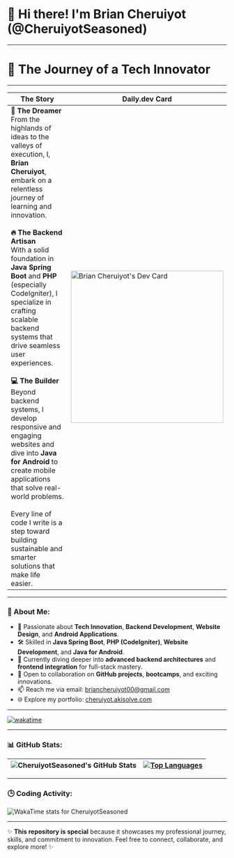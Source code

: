 # 👋 Hi there! I'm Brian Cheruiyot (@CheruiyotSeasoned)

---

# 🚀 The Journey of a Tech Innovator

---

<div align="center">

| The Story | Daily.dev Card |
|-----------|----------------|
| <div align="left"> **🧠 The Dreamer** <br> From the highlands of ideas to the valleys of execution, I, <strong>Brian Cheruiyot</strong>, embark on a relentless journey of learning and innovation. <br><br> **🔥 The Backend Artisan** <br> With a solid foundation in <strong>Java Spring Boot</strong> and <strong>PHP</strong> (especially CodeIgniter), I specialize in crafting scalable backend systems that drive seamless user experiences. <br><br> **💻 The Builder** <br> Beyond backend systems, I develop responsive and engaging websites and dive into **Java for Android** to create mobile applications that solve real-world problems. <br><br> Every line of code I write is a step toward building sustainable and smarter solutions that make life easier. | <a href="https://app.daily.dev/briancheruiyot"><img src="https://api.daily.dev/devcards/v2/007AefkoQQQNDSvAju1KA.png?type=default&r=ito" width="350" alt="Brian Cheruiyot's Dev Card"/></a> |
</div>

---

### 👀 About Me:
- 🌟 Passionate about **Tech Innovation**, **Backend Development**, **Website Design**, and **Android Applications**.
- 🛠️ Skilled in **Java Spring Boot**, **PHP (CodeIgniter)**, **Website Development**, and **Java for Android**.
- 🌱 Currently diving deeper into **advanced backend architectures** and **frontend integration** for full-stack mastery.
- 💞️ Open to collaboration on **GitHub projects**, **bootcamps**, and exciting innovations.
- 📫 Reach me via email: [briancheruiyot00@gmail.com](mailto:briancheruiyot00@gmail.com)
- 🌐 Explore my portfolio: [cheruiyot.akisolve.com](https://cheruiyot.akisolve.com)

---

[![wakatime](https://wakatime.com/badge/user/ca21c3c6-821a-434f-81e5-3fb2d759d85f/project/246b0fac-319a-47e6-815b-5fc7ebf1a627.svg)](https://wakatime.com/badge/user/ca21c3c6-821a-434f-81e5-3fb2d759d85f/project/246b0fac-319a-47e6-815b-5fc7ebf1a627)

---

### 📊 GitHub Stats:

| ![CheruiyotSeasoned's GitHub Stats](https://github-readme-stats.vercel.app/api?username=CheruiyotSeasoned&theme=radical&show_icons=true&count_private=true) | [![Top Languages](https://github-readme-stats.vercel.app/api/top-langs/?username=CheruiyotSeasoned&layout=compact&langs_count=8&theme=radical)](https://github.com/CheruiyotSeasoned/github-readme-stats) |
| :---: | :---: |

---

### 🕒 Coding Activity:
<img src="https://wakatime.com/share/@ca21c3c6-821a-434f-81e5-3fb2d759d85f/8593a64a-d395-41da-8e03-83c67386c49d.svg" alt="WakaTime stats for CheruiyotSeasoned"/>

---

✨ **This repository is special** because it showcases my professional journey, skills, and commitment to innovation. Feel free to connect, collaborate, and explore more! ✨
